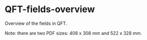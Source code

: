 # QFT-fields-overview

Overview of the fields in QFT.

Note: there are two PDF sizes: 408 x 308 mm and 522 x 328 mm.
